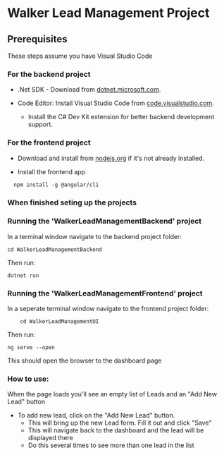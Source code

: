 # Walker Lead Management Project

## Prerequisites

These steps assume you have Visual Studio Code

### For the backend project

- .Net SDK - Download from [dotnet.microsoft.com](https://dotnet.microsoft.com/en-us/download).

- Code Editor: Install Visual Studio Code from [code.visualstudio.com](https://code.visualstudio.com/).
  - Install the C# Dev Kit extension for better backend development support.

### For the frontend project

- Download and install from [nodejs.org](https://nodejs.org/) if it's not already installed.

- Install the frontend app

```
  npm install -g @angular/cli
```

### When finished seting up the projects

### Running the 'WalkerLeadManagementBackend' project

In a terminal window navigate to the backend project folder:

```
cd WalkerLeadManagementBackend
```

Then run:

```
dotnet run
```

### Running the 'WalkerLeadManagementFrontend' project

In a seperate terminal window navigate to the frontend project folder:

```
    cd WalkerLeadManagementUI
```

Then run:

```
ng serve --open
```

This should open the browser to the dashboard page

### How to use:

When the page loads you'll see an empty list of Leads and an "Add New Lead" button

- To add new lead, click on the "Add New Lead" button.
  - This will bring up the new Lead form. Fill it out and click "Save"
  - This will navigate back to the dashboard and the lead will be displayed there
  - Do this several times to see more than one lead in the list
